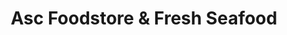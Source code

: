 ---
title: "Asc Foodstore & Fresh Seafood"
url: /spartanburg/asc-foodstore-und-fresh-seafood/
shop: Fisch
---